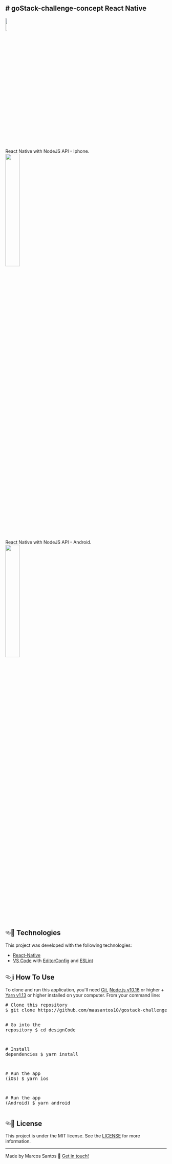 <h4 align="center">

   <h2># goStack-challenge-concept React Native </h2> 
</h4>
<img width="10%" heidth="10%" src="https://github.com/maasantos10/gostack-challenge-concept-react-native/blob/master/assets/images/React.js_logo-512.png">

<br>
<br>
React Native with NodeJS API - Iphone.
<br>
<div>
<img width="30%" heidth="30%" src="https://github.com/maasantos10/gostack-challenge-concept-react-native/blob/master/assets/images/challengeGoStackReactNative.gif">

</div>

<br>
<br>
React Native with NodeJS API - Android.
<br>
<div>
<img width="30%" heidth="30%" src="https://github.com/maasantos10/gostack-challenge-concept-react-native/blob/master/assets/images/challengeGoStackReactNativeAndroid.gif">


<h2><a id="user-content-rocket-technologies" class="anchor" aria-hidden="true" href="#rocket-technologies"><svg class="octicon octicon-link" viewBox="0 0 16 16" version="1.1" width="16" height="16" aria-hidden="true"><path fill-rule="evenodd" d="M4 9h1v1H4c-1.5 0-3-1.69-3-3.5S2.55 3 4 3h4c1.45 0 3 1.69 3 3.5 0 1.41-.91 2.72-2 3.25V8.59c.58-.45 1-1.27 1-2.09C10 5.22 8.98 4 8 4H4c-.98 0-2 1.22-2 2.5S3 9 4 9zm9-3h-1v1h1c1 0 2 1.22 2 2.5S13.98 12 13 12H9c-.98 0-2-1.22-2-2.5 0-.83.42-1.64 1-2.09V6.25c-1.09.53-2 1.84-2 3.25C6 11.31 7.55 13 9 13h4c1.45 0 3-1.69 3-3.5S14.5 6 13 6z"></path></svg></a><g-emoji class="g-emoji" alias="rocket" fallback-src="https://github.githubassets.com/images/icons/emoji/unicode/1f680.png">🚀</g-emoji> Technologies</h2>

<p>This project was developed with the following technologies:</p>


<ul>

<li><a href="https://facebook.github.io/react-native/" rel="nofollow">React-Native</a></li>
<li><a href="https://code.visualstudio.com/" rel="nofollow">VS Code</a> with <a href="https://marketplace.visualstudio.com/items?itemName=EditorConfig.EditorConfig" rel="nofollow">EditorConfig</a> and <a href="https://marketplace.visualstudio.com/items?itemName=dbaeumer.vscode-eslint" rel="nofollow">ESLint</a></li>

<!--
<li><a href="https://expo.io/" rel="nofollow">Expo</a></li>

<li><a href="https://kmagiera.github.io/react-native-gesture-handler/" rel="nofollow">React Native Gesture Handler</a></li>
<li><a href="https://reactnavigation.org/" rel="nofollow">React Navigation</a></li>
<li><a href="https://redux.js.org/" rel="nofollow">Redux</a></li>
<li><a href="https://graphql.org/learn/" rel="nofollow">GraphQl</a></li>
<li><a href="https://www.apollographql.com/" rel="nofollow">Apollo</a></li>
<li><a href="https://www.styled-components.com/" rel="nofollow">styled-components</a></li>
<li><a href="https://github.com/jerolimov/react-native-showdown">react-native-showdown</a></li>
<li><a href="https://expo.github.io/vector-icons/" rel="nofollow">@expo/vector-icons</a></li>
<li><a href="https://docs.expo.io/versions/latest/sdk/linear-gradient/" rel="nofollow">expo-linear-gradient</a></li>
<li><a href="https://github.com/facebook/prop-types">PropTypes</a></li>
-->
</ul>

<h2>
  <a id="user-content-information_source-how-to-use" class="anchor" aria-hidden="true" href="#information_source-how-to-use">
    <svg class="octicon octicon-link" viewBox="0 0 16 16" version="1.1" width="16" height="16" aria-hidden="true">
      <path fill-rule="evenodd" d="M4 9h1v1H4c-1.5 0-3-1.69-3-3.5S2.55 3 4 3h4c1.45 0 3 1.69 3 3.5 0 1.41-.91 2.72-2 3.25V8.59c.58-.45 1-1.27 1-2.09C10 5.22 8.98 4 8 4H4c-.98 0-2 1.22-2 2.5S3 9 4 9zm9-3h-1v1h1c1 0 2 1.22 2 2.5S13.98 12 13 12H9c-.98 0-2-1.22-2-2.5 0-.83.42-1.64 1-2.09V6.25c-1.09.53-2 1.84-2 3.25C6 11.31 7.55 13 9 13h4c1.45 0 3-1.69 3-3.5S14.5 6 13 6z">
      </path>
    </svg>
  </a>
  <g-emoji class="g-emoji" alias="information_source" fallback-src="https://github.githubassets.com/images/icons/emoji/unicode/2139.png">
    ℹ️
  </g-emoji> How To Use
</h2>

<p>To clone and run this application, you'll need <a href="https://git-scm.com" rel="nofollow">Git</a>, 
<a href="https://nodejs.org/" rel="nofollow">Node.js v10.16</a> or higher + <a href="https://yarnpkg.com/" rel="nofollow">Yarn v1.13</a> or higher installed on your computer. From your command line:</p>

<div class="highlight highlight-source-shell">
<pre><span class="pl-c"><span class="pl-c">#</span> Clone this repository</span>
$ git clone https://github.com/maasantos10/gostack-challenge-concept-react-native designCode

<span class="pl-c"><span class="pl-c">#</span> Go into the repository</span>
$ <span class="pl-c1">cd</span> designCode

<span class="pl-c"><span class="pl-c">#</span> Install dependencies</span>
$ yarn install

<span class="pl-c"><span class="pl-c">#</span> Run the app (iOS)</span>
$ yarn ios

<span class="pl-c"><span class="pl-c">#</span> Run the app (Android)</span>
$ yarn android</pre></div>


<h2><a id="user-content-memo-license" class="anchor" aria-hidden="true" href="#memo-license"><svg class="octicon octicon-link" viewBox="0 0 16 16" version="1.1" width="16" height="16" aria-hidden="true"><path fill-rule="evenodd" d="M4 9h1v1H4c-1.5 0-3-1.69-3-3.5S2.55 3 4 3h4c1.45 0 3 1.69 3 3.5 0 1.41-.91 2.72-2 3.25V8.59c.58-.45 1-1.27 1-2.09C10 5.22 8.98 4 8 4H4c-.98 0-2 1.22-2 2.5S3 9 4 9zm9-3h-1v1h1c1 0 2 1.22 2 2.5S13.98 12 13 12H9c-.98 0-2-1.22-2-2.5 0-.83.42-1.64 1-2.09V6.25c-1.09.53-2 1.84-2 3.25C6 11.31 7.55 13 9 13h4c1.45 0 3-1.69 3-3.5S14.5 6 13 6z"></path></svg></a><g-emoji class="g-emoji" alias="memo" fallback-src="https://github.githubassets.com/images/icons/emoji/unicode/1f4dd.png">📝</g-emoji> License</h2>

<p>This project is under the MIT license. See the 
  <a href="https://github.com/maasantos10/gostack-challenge-concept-react-native/blob/master/LICENSE">LICENSE</a> for more information.</p>

<hr>
</hr>


<p>Made by Marcos Santos <g-emoji class="g-emoji" alias="wave" fallback-src="https://github.githubassets.com/images/icons/emoji/unicode/1f44b.png">👋</g-emoji> <a href="https://linkedin.com/in/marcos-almeida-santos-ba573842/" rel="nofollow">Get in touch!</a></p>
